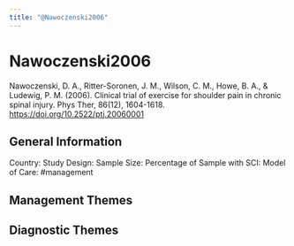 ```yaml
---
title: "@Nawoczenski2006"
---
```


# Nawoczenski2006
Nawoczenski, D. A., Ritter-Soronen, J. M., Wilson, C. M., Howe, B. A., & Ludewig, P. M. (2006). Clinical trial of exercise for shoulder pain in chronic spinal injury. Phys Ther, 86(12), 1604-1618. https://doi.org/10.2522/ptj.20060001 

## General Information
Country: 
Study Design: 
Sample Size: 
Percentage of Sample with SCI:
Model of Care: #management 

## Management Themes


## Diagnostic Themes
